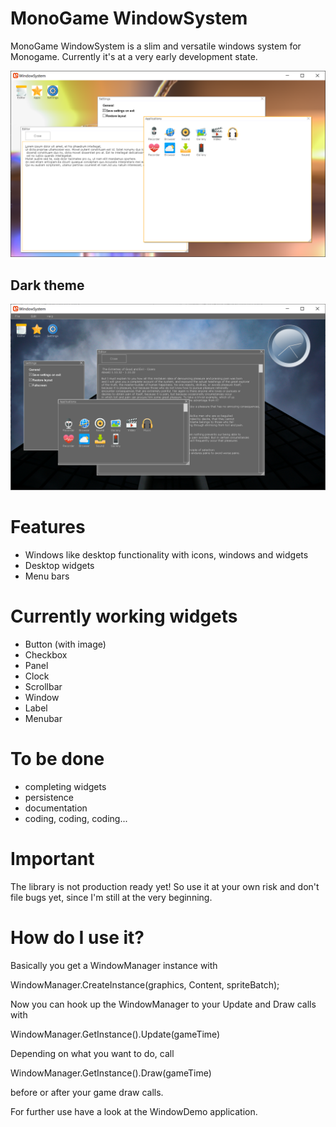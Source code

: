 # MonoGame WindowSystem

MonoGame WindowSystem is a slim and versatile windows system for Monogame.
Currently it's at a very early development state.

![Example application](https://raw.githubusercontent.com/mpue/WindowSystem/master/WindowSystem/Screenshots/shot1.png)

## Dark theme

![Example application](https://raw.githubusercontent.com/mpue/WindowSystem/master/WindowSystem/Screenshots/shot2.png)


#  Features
  - Windows like desktop functionality with icons, windows and widgets
  - Desktop widgets
  - Menu bars
  
# Currently working widgets

  - Button (with image)
  - Checkbox
  - Panel
  - Clock
  - Scrollbar
  - Window
  - Label
  - Menubar
  
# To be done
  - completing widgets
  - persistence
  - documentation
  - coding, coding, coding...
  
# Important

The library is not production ready yet! So use it at your own risk and don't file bugs yet, since I'm still at the very beginning.
  
# How do I use it?

Basically you get a WindowManager instance with 
  
  WindowManager.CreateInstance(graphics, Content, spriteBatch);
  
Now you can hook up the WindowManager to your Update and Draw calls with

  WindowManager.GetInstance().Update(gameTime)
  
Depending on what you want to do, call

  WindowManager.GetInstance().Draw(gameTime)
  
before or after your game draw calls.

For further use have a look at the WindowDemo application.
